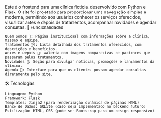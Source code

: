 Este é o frontend  para uma clínica ficticia, desenvolvido com Python e Flask. O site foi projetado para proporcionar uma navegação simples e moderna, 
permitindo aos usuários conhecer os serviços oferecidos, visualizar antes e depois de tratamentos, acompanhar novidades e agendar consultas.
🌟 Funcionalidades

    Quem Somos 🏥: Página institucional com informações sobre a clínica, missão e equipe.
    Tratamentos 💆‍♀️: Lista detalhada dos tratamentos oferecidos, com descrições e benefícios.
    Antes e Depois 📸: Galeria com imagens comparativas de pacientes que passaram pelos tratamentos.
    Novidades 📰: Seção para divulgar notícias, promoções e lançamentos da clínica.
    Agenda 📅: Interface para que os clientes possam agendar consultas diretamente pelo site.

🛠️ Tecnologias

    Linguagem: Python
    Framework: Flask
    Templates: Jinja2 (para renderização dinâmica de páginas HTML)
    Banco de Dados: SQLite (caso seja implementado no backend futuro)
    Estilização: HTML, CSS (pode ser Bootstrap para um design responsivo)
